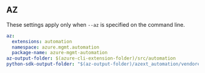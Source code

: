 ## AZ

These settings apply only when `--az` is specified on the command line.

``` yaml $(az)
az:
  extensions: automation
  namespace: azure.mgmt.automation
  package-name: azure-mgmt-automation
az-output-folder: $(azure-cli-extension-folder)/src/automation
python-sdk-output-folder: "$(az-output-folder)/azext_automation/vendored_sdks/automation"


```
